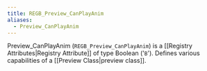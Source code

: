 ```yaml
---
title: REGB_Preview_CanPlayAnim
aliases:
  - Preview_CanPlayAnim
---
```


Preview_CanPlayAnim (`REGB_Preview_CanPlayAnim`) is a [[Registry Attributes|Registry Attribute]] of type Boolean ('`B`').
Defines various capabilities of a [[Preview Class|preview class]].
